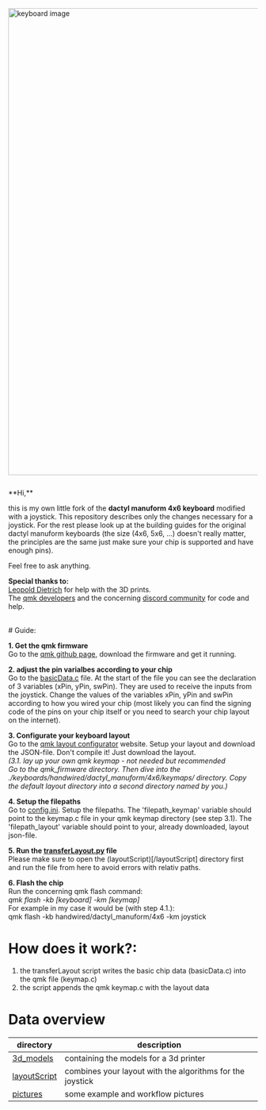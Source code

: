<div>
<img src="/pictures/IMG_5070.JPG" alt="keyboard image"  style="align: left; margin-right: 10px; margin-bottom: 10px; width: 98vw;">
</div>
<br>
**Hi,**

this is my own little fork of the **dactyl manuform 4x6 keyboard** modified with a joystick. This repository describes only the changes necessary for a joystick. For the rest please look up at the building guides for the original dactyl manuform keyboards (the size (4x6, 5x6, ...) doesn't really matter, the principles are the same just make sure your chip is supported and have enough pins).

Feel free to ask anything.<br>

**Special thanks to:**<br>
[Leopold Dietrich](https://www.leopold-dietrich.de/) for help with the 3D prints.<br>
The [qmk developers](https://github.com/qmk/qmk_firmware) and the concerning [discord community](https://discord.com/invite/Uq7gcHh) for code and help.

<br>
# Guide:

**1. Get the qmk firmware**<br>
Go to the [qmk github page](https://github.com/qmk/qmk_firmware), download the firmware and get it running.

**2. adjust the pin varialbes according to your chip**<br>
Go to the [basicData.c](/layoutScript/basicData.c) file. At the start of the file you can see the declaration of 3 variables (xPin, yPin, swPin).
They are used to receive the inputs from the joystick. Change the values of the variables xPin, yPin and swPin according to how you wired your chip
(most likely you can find the signing code of the pins on your chip itself or you need to search your chip layout on the internet).

**3. Configurate your keyboard layout**<br>
Go to the [qmk layout configurator](https://config.qmk.fm/#/handwired/dactyl_manuform/4x6/LAYOUT) website. Setup your layout and download the JSON-file.
Don't compile it! Just download the layout.<br>
_(3.1. lay up your own qmk keymap - not needed but recommended <br>
Go to the qmk_firmware directory. Then dive into the ./keyboards/handwired/dactyl_manuform/4x6/keymaps/ directory.
Copy the default layout directory into a second directory named by you.)_

**4. Setup the filepaths**<br>
Go to [config.ini](/layoutScript/config.ini). Setup the filepaths.
The 'filepath_keymap' variable should point to the keymap.c file in your qmk keymap directory (see step 3.1).
The 'filepath_layout' variable should point to your, already downloaded, layout json-file.

**5. Run the [transferLayout.py](/layoutScript/transferLayout.py) file**<br>
Please make sure to open the (layoutScript)[/layoutScript] directory first and run the file from here to avoid errors with relativ paths.

**6. Flash the chip**<br>
Run the concerning qmk flash command:<br>
_qmk flash -kb [keyboard] -km [keymap]_ <br>
For example in my case it would be (with step 4.1.):<br>
qmk flash -kb handwired/dactyl_manuform/4x6 -km joystick<br>

# How does it work?:

1. the transferLayout script writes the basic chip data (basicData.c) into the qmk file (keymap.c)
2. the script appends the qmk keymap.c with the layout data

# Data overview

| directory                      | description                                               |
| ------------------------------ | --------------------------------------------------------- |
| [3d_models](/3d_models/)       | containing the models for a 3d printer                    |
| [layoutScript](/layoutScript/) | combines your layout with the algorithms for the joystick |
| [pictures](/pictures/)         | some example and workflow pictures                        |
